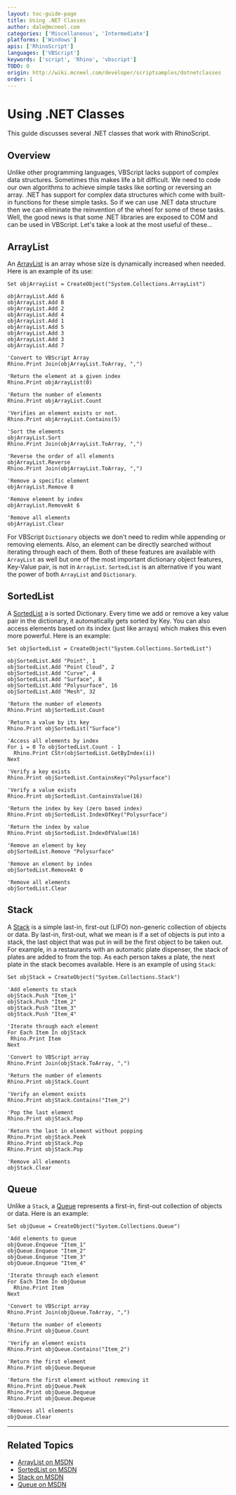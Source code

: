 ```yaml
---
layout: toc-guide-page
title: Using .NET Classes
author: dale@mcneel.com
categories: ['Miscellaneous', 'Intermediate']
platforms: ['Windows']
apis: ['RhinoScript']
languages: ['VBScript']
keywords: ['script', 'Rhino', 'vbscript']
TODO: 0
origin: http://wiki.mcneel.com/developer/scriptsamples/dotnetclasses
order: 1
---
```


# Using .NET Classes

This guide discusses several .NET classes that work with RhinoScript.

## Overview

Unlike other programming languages, VBScript lacks support of complex data structures.  Sometimes this makes life a bit difficult.  We need to code our own algorithms to achieve simple tasks like sorting or reversing an array.  .NET has support for complex data structures which come with built-in functions for these simple tasks.  So if we can use .NET data structure then we can eliminate the reinvention of the wheel for some of these tasks.  Well, the good news is that some .NET libraries are exposed to COM and can be used in VBScript.  Let's take a look at the most useful of these...

## ArrayList

An [ArrayList](http://msdn.microsoft.com/en-us/library/system.collections.arraylist(v=vs.100).aspx) is an array whose size is dynamically increased when needed.  Here is an example of its use:

```vbnet
Set objArrayList = CreateObject("System.Collections.ArrayList")

objArrayList.Add 6
objArrayList.Add 8
objArrayList.Add 2
objArrayList.Add 4
objArrayList.Add 1
objArrayList.Add 5
objArrayList.Add 3
objArrayList.Add 3
objArrayList.Add 7

'Convert to VBScript Array
Rhino.Print Join(objArrayList.ToArray, ",")

'Return the element at a given index
Rhino.Print objArrayList(0)

'Return the number of elements
Rhino.Print objArrayList.Count

'Verifies an element exists or not.
Rhino.Print objArrayList.Contains(5)

'Sort the elements
objArrayList.Sort
Rhino.Print Join(objArrayList.ToArray, ",")

'Reverse the order of all elements
objArrayList.Reverse
Rhino.Print Join(objArrayList.ToArray, ",")

'Remove a specific element
objArrayList.Remove 8

'Remove element by index
objArrayList.RemoveAt 6

'Remove all elements
objArrayList.Clear  
```

For VBScript `Dictionary` objects we don’t need to redim while appending or removing elements.  Also, an element can be directly searched without iterating through each of them.  Both of these features are available with `ArrayList` as well but one of the most important dictionary object features, Key-Value pair, is not in `ArrayList`.  `SortedList` is an alternative if you want the power of both `ArrayList` and `Dictionary`.

## SortedList

A [SortedList](http://msdn.microsoft.com/en-us/library/system.collections.sortedlist.aspx) a is sorted Dictionary.  Every time we add or remove a key value pair in the dictionary, it automatically gets sorted by Key.  You can also access elements based on its index (just like arrays) which makes this even more powerful. Here is an example:

```vbnet
Set objSortedList = CreateObject("System.Collections.SortedList")

objSortedList.Add "Point", 1
objSortedList.Add "Point Cloud", 2
objSortedList.Add "Curve", 4
objSortedList.Add "Surface", 8
objSortedList.Add "Polysurface", 16
objSortedList.Add "Mesh", 32

'Return the number of elements
Rhino.Print objSortedList.Count

'Return a value by its key
Rhino.Print objSortedList("Surface")

'Access all elements by index
For i = 0 To objSortedList.Count - 1
  Rhino.Print CStr(objSortedList.GetByIndex(i))
Next

'Verify a key exists
Rhino.Print objSortedList.ContainsKey("Polysurface")

'Verify a value exists
Rhino.Print objSortedList.ContainsValue(16)

'Return the index by key (zero based index)
Rhino.Print objSortedList.IndexOfKey("Polysurface")

'Return the index by value
Rhino.Print objSortedList.IndexOfValue(16)

'Remove an element by key
objSortedList.Remove "Polysurface"

'Remove an element by index
objSortedList.RemoveAt 0

'Remove all elements
objSortedList.Clear
```

## Stack

A [Stack](http://msdn.microsoft.com/en-us/library/system.collections.stack.aspx) is a simple last-in, first-out (LIFO) non-generic collection of objects or data.  By last-in, first-out, what we mean is if a set of objects is put into a stack, the last object that was put in will be the first object to be taken out.  For example, in a restaurants with an automatic plate dispenser, the stack of plates are added to from the top.  As each person takes a plate, the next plate in the stack becomes available.  Here is an example of using `Stack`:

```vbnet
Set objStack = CreateObject("System.Collections.Stack")

'Add elements to stack
objStack.Push "Item_1"
objStack.Push "Item_2"
objStack.Push "Item_3"
objStack.Push "Item_4"

'Iterate through each element
For Each Item In objStack
 Rhino.Print Item
Next

'Convert to VBScript array
Rhino.Print Join(objStack.ToArray, ",")

'Return the number of elements
Rhino.Print objStack.Count

'Verify an element exists
Rhino.Print objStack.Contains("Item_2")

'Pop the last element
Rhino.Print objStack.Pop

'Return the last in element without popping
Rhino.Print objStack.Peek
Rhino.Print objStack.Pop
Rhino.Print objStack.Pop

'Remove all elements
objStack.Clear
```

## Queue

Unlike a `Stack`, a [Queue](http://msdn.microsoft.com/en-us/library/system.collections.queue(v=vs.100).aspx) represents a first-in, first-out collection of objects or data.  Here is an example:

```vbnet
Set objQueue = CreateObject("System.Collections.Queue")

'Add elements to queue
objQueue.Enqueue "Item_1"
objQueue.Enqueue "Item_2"
objQueue.Enqueue "Item_3"
objQueue.Enqueue "Item_4"

'Iterate through each element
For Each Item In objQueue
  Rhino.Print Item
Next

'Convert to VBScript array
Rhino.Print Join(objQueue.ToArray, ",")

'Return the number of elements
Rhino.Print objQueue.Count

'Verify an element exists
Rhino.Print objQueue.Contains("Item_2")

'Return the first element
Rhino.Print objQueue.Dequeue

'Return the first element without removing it
Rhino.Print objQueue.Peek
Rhino.Print objQueue.Dequeue
Rhino.Print objQueue.Dequeue

'Removes all elements
objQueue.Clear
```

---

## Related Topics

- [ArrayList on MSDN](http://msdn.microsoft.com/en-us/library/system.collections.arraylist(v=vs.100).aspx)
- [SortedList on MSDN](http://msdn.microsoft.com/en-us/library/system.collections.sortedlist.aspx)
- [Stack on MSDN](http://msdn.microsoft.com/en-us/library/system.collections.stack.aspx)
- [Queue on MSDN](http://msdn.microsoft.com/en-us/library/system.collections.queue(v=vs.100).aspx)
